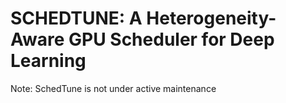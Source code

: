 # SCHEDTUNE: A Heterogeneity-Aware GPU Scheduler for Deep Learning 

Note: SchedTune is not under active maintenance

